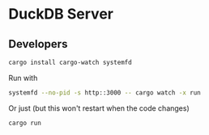 # DuckDB Server

## Developers

```sh
cargo install cargo-watch systemfd
```

Run with

```sh
systemfd --no-pid -s http::3000 -- cargo watch -x run
```

Or just (but this won't restart when the code changes)

```sh
cargo run
```
